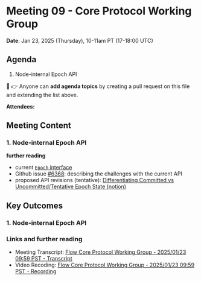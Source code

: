 # Meeting 09 - Core Protocol Working Group

**Date**: Jan 23, 2025 (Thursday), 10-11am PT (17-18:00 UTC)

## Agenda
1. Node-internal Epoch API


:pencil: :point_right: Anyone can **add agenda topics** by creating a pull request on this file and extending the list above.


**Attendees:** 

## Meeting Content

### 1. Node-internal Epoch API

**further reading**
* current [`Epoch` interface](https://github.com/onflow/flow-go/blob/92474d32c877cc71d672e9b91525594d6f7f690d/state/protocol/epoch.go#L59)
* Github issue [#6368](https://github.com/onflow/flow-go-internal/issues/6368): describing the challenges with the current API
* proposed API revisions (tentative): [Differentiating Committed vs Uncommitted/Tentative Epoch State (notion)](https://www.notion.so/flowfoundation/Differentiating-Committed-vs-Uncommitted-Tentative-Epoch-State-17a1aee1232480bc8b37e2adb3e19b28?pvs=4)

## Key Outcomes

### 1. Node-internal Epoch API

### Links and further reading
- Meeting Transcript: [Flow Core Protocol Working Group - 2025/01/23 09:59 PST - Transcript](https://docs.google.com/document/d/1GKhjWqiGHT1ees4D9O2KISAGjQi7K1kjbLGbMWNnPZ4/edit?usp=sharing)
- Video Recoding: [Flow Core Protocol Working Group - 2025/01/23 09:59 PST - Recording](https://drive.google.com/file/d/1Td0ZG-fVMqc2OLI-b79ntLgka0cFBox6/view?usp=sharing)
